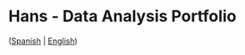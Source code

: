 # Hans - Data Analysis Portfolio 
([Spanish](https://github.com/HansAllTech/Hans_Data_Analysis_Portfolio/blob/main/Proyectos.md#tabla-de-contenido-es--en) | [English](https://github.com/HansAllTech/Hans_Data_Analysis_Portfolio/blob/main/Projects.md#table-of-content-es--en))          
                                             
                                                                                                                                                                                   
                                                    
                                                              
                                 
                    
                        
          
    
         
     
   
 
 
 
